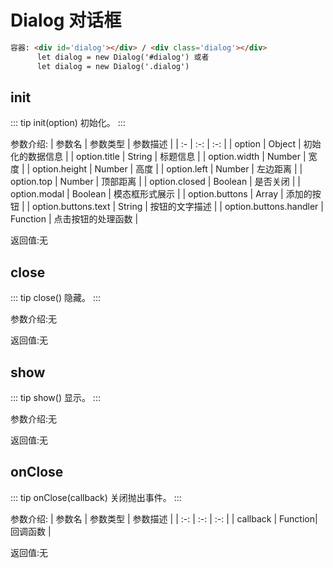 # Dialog  对话框
``` html
容器: <div id='dialog'></div> / <div class='dialog'></div>
      let dialog = new Dialog('#dialog') 或者
      let dialog = new Dialog('.dialog')
```
## init
::: tip init(option)
初始化。
:::

参数介绍:
| 参数名 | 参数类型 | 参数描述 | 
| :- | :-: | :-: | 
| option  | Object | 初始化的数据信息 | 
| option.title | String  | 标题信息 | 
| option.width  | Number   | 宽度 | 
| option.height  | Number  | 高度 | 
| option.left | Number  | 左边距离 | 
| option.top  | Number  | 顶部距离 | 
| option.closed  | Boolean   | 是否关闭 | 
| option.modal  | Boolean   | 模态框形式展示 | 
| option.buttons  | Array  | 添加的按钮 | 
| option.buttons.text | String  |  按钮的文字描述 | 
| option.buttons.handler  | Function   |  点击按钮的处理函数 | 

返回值:无


## close

::: tip close()
隐藏。
:::
 
参数介绍:无

返回值:无

## show

::: tip show()
显示。
:::
 
参数介绍:无

返回值:无


## onClose

::: tip onClose(callback)
关闭抛出事件。
:::

参数介绍:
| 参数名 | 参数类型 | 参数描述 | 
| :-: | :-: | :-: | 
| callback | Function| 回调函数 | 


返回值:无
